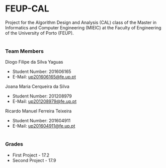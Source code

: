 # FEUP-CAL
Project for the Algorithm Design and Analysis (CAL) class of the Master in Informatics and Computer Engineering (MIEIC) at the Faculty of Engineering of the University of Porto (FEUP).
<br><br>
### Team Members
Diogo Filipe da Silva Yaguas<br>
* Student Number: 201606165
* E-Mail: up201606165@fe.up.pt

Joana Maria Cerqueira da Silva
* Student Number: 201208979
* E-Mail: up201208979@fe.up.pt

Ricardo Manuel Ferreira Teixeira
* Student Number: 201604911
* E-Mail: up201604911@fe.up.pt
<br><br>

### Grades

*  First Project - 17.2
*  Second Project - 17.9
